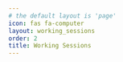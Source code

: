 ```yaml
---
# the default layout is 'page'
icon: fas fa-computer
layout: working_sessions
order: 2
title: Working Sessions
---
```


